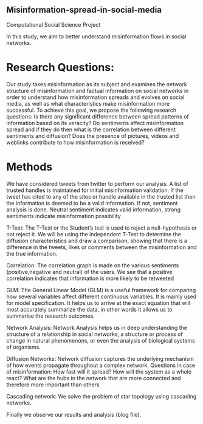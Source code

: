 ## Misinformation-spread-in-social-media
Computational Social Science Project

In this study, we aim to better understand misinformation flows in social networks.

# Research Questions:
Our study takes misinformation as its subject and examines the network structure of misinformation and factual information on social networks in order to understand how misinformation spreads and evolves on social media, as well as what characteristics make misinformation more successful. To achieve this goal, we propose the following research questions:
Is there any significant difference between spread patterns of information based on its veracity?
Do sentiments affect misinformation spread and if they do then what is the correlation between different sentiments and diffusion?
Does the presence of pictures, videos and weblinks contribute to how misinformation is received?
 
# Methods

We have considered tweets from twitter to perform our analysis.
A list of trusted handles is maintained for initial misinformation validation.
If the tweet has cited to any of the sites or handle available in the trusted list then the information is deemed to be a valid information.
If not, sentiment analysis is done. Neutral sentiment indicates valid information, strong sentiments indicate misinformation possibility

T-Test:
The T-Test or the Student’s test is used to reject a null-hypothesis or not reject it.
We will be using the independent T-Test to determine the diffusion characteristics and draw a comparison, showing that there is a difference in the tweets, likes or comments between the misinformation and the true information.


Correlation:
The correlation graph is made on the various sentiments (positive,negative and neutral) of the users. We see that a positive correlation indicates that information is more likely to be retweeted

GLM:
The General Linear Model (GLM) is a useful framework for comparing how several variables affect different continuous variables.
It is mainly used for model specification. It helps us to arrive at the exact equation that will most accurately summarize the data, in other words it allows us to summarise the research outcomes. 

Network Analysis:
Network Analysis helps us in deep understanding the structure of a relationship in social networks, a structure or process of change in natural phenomenons, or even the analysis of biological systems of organisms.

Diffusion Networks:
Network diffusion captures the underlying mechanism of how events propagate throughout a complex network.
Questions in case of misinformation:
How fast will it spread?
How will the system as a whole react?
What are the hubs in the network that are more connected and therefore more important than others


Cascading network:
We solve the problem of star topology using cascading networks.

Finally we observe our results and analysis (blog file).
